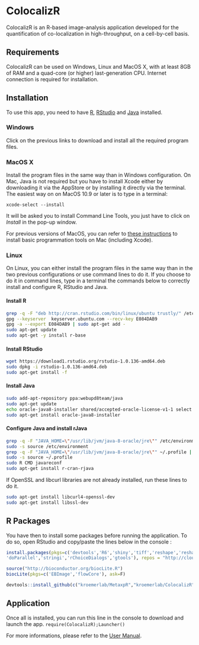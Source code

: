 # ColocalizR
ColocalizR is an R-based image-analysis application developed for the quantification of co-localization in high-throughput, on a cell-by-cell basis.

## Requirements
ColocalizR can be used on Windows, Linux and MacOS X, with at least 8GB of RAM and a quad-core (or higher) last-generation CPU. Internet connection is required for installation.

## Installation
To use this app, you need to have [R](https://cran.r-project.org/), [RStudio](https://www.rstudio.com/products/rstudio/download/) and [Java](https://www.java.com/fr/) installed.

### Windows
Click on the previous links to download and install all the required program files. 

### MacOS X
Install the program files in the same way than in Windows configuration. On Mac, Java is not required but you have to install Xcode either by downloading it via the AppStore or by installing it directly via the terminal.
The easiest way on on MacOS 10.9 or later is to type in a terminal:
```
xcode-select --install
```
It will be asked you to install Command Line Tools, you just have to click on *Install* in the pop-up window.

For previous versions of MacOS, you can refer to [these instructions](https://www.moncefbelyamani.com/how-to-install-xcode-homebrew-git-rvm-ruby-on-mac/) to install basic programmation tools on Mac (including Xcode).

### Linux
On Linux, you can either install the program files in the same way than in the two previous configurations or use command lines to do it. If you choose to do it in command lines, type in a terminal the commands below to correctly install and configure R, RStudio and Java. 

#### Install R
```sh
grep -q -F "deb http://cran.rstudio.com/bin/linux/ubuntu trustly/" /etc/apt/sources.list || sudo echo "deb http://cran.rstudio.com/bin/linux/ubuntu trustly/" >> /etc/apt/sources.list
gpg --keyserver  keyserver.ubuntu.com --recv-key E084DAB9
gpg -a --export E084DAB9 | sudo apt-get add -
sudo apt-get update
sudo apt-get -y install r-base
```
#### Install RStudio
```sh
wget https://download1.rstudio.org/rstudio-1.0.136-amd64.deb
sudo dpkg -i rstudio-1.0.136-amd64.deb
sudo apt-get install -f
```
#### Install Java
```sh
sudo add-apt-repository ppa:webupd8team/java
sudo apt-get update
echo oracle-java8-installer shared/accepted-oracle-license-v1-1 select true | sudo /usr/bin/debconf-set-selections
sudo apt-get install oracle-java8-installer
```
#### Configure Java and install rJava
```sh
grep -q -F "JAVA_HOME=\"/usr/lib/jvm/java-8-oracle/jre\"" /etc/environment || sudo echo "JAVA_HOME=\"/usr/lib/jvm/java-8-oracle/jre\"" >> /etc/environment
sudo -s source /etc/environment
grep -q -F "JAVA_HOME=\"/usr/lib/jvm/java-8-oracle/jre\"" ~/.profile || sudo echo "JAVA_HOME=\"/usr/lib/jvm/java-8-oracle/jre\"" >> ~/.profile
sudo -s source ~/.profile
sudo R CMD javareconf
sudo apt-get install r-cran-rjava 
```
If OpenSSL and libcurl libraries are not already installed, run these lines to do it.
```sh
sudo apt-get install libcurl4-openssl-dev
sudo apt-get install libssl-dev
```

## R Packages
You have then to install some packages before running the application. To do so, open RStudio and copy/paste the lines below in the console :
```R
install.packages(pkgs=c('devtools','R6','shiny','tiff','reshape','reshape2','RODBC','foreach',
'doParallel','stringi','rChoiceDialogs','gtools'), repos = "http://cloud.r-project.org")

source("http://bioconductor.org/biocLite.R")
biocLite(pkgs=c('EBImage','flowCore'), ask=F)

devtools::install_github(c("kroemerlab/MetaxpR","kroemerlab/ColocalizR"))
```
## Application
Once all is installed, you can run this line in the console to download and launch the app. 
```require(ColocalizR);Launcher()``` 

For more informations, please refer to the [User Manual](https://github.com/kroemerlab/ColocalizR/blob/master/ColocalizR%20-%20User%20Manual.pdf).
